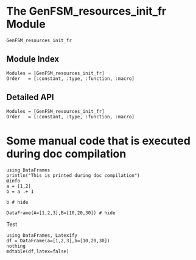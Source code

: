 # The GenFSM_resources_init_fr Module


```@docs
GenFSM_resources_init_fr
```

## Module Index

```@index
Modules = [GenFSM_resources_init_fr]
Order   = [:constant, :type, :function, :macro]
```
## Detailed API

```@autodocs
Modules = [GenFSM_resources_init_fr]
Order   = [:constant, :type, :function, :macro]
```

# Some manual code that is executed during doc compilation

```@setup abc
using DataFrames
println("This is printed during doc compilation")
@info
a = [1,2]
b = a .+ 1
```

```@example abc
b # hide
```

```@example abc
DataFrame(A=[1,2,3],B=[10,20,30]) # hide
```


Test 

```@eval
using DataFrames, Latexify
df = DataFrame(a=[1,2,3],b=[10,20,30])
nothing
mdtable(df,latex=false)
```

